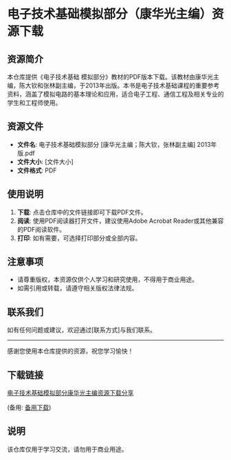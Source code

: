 # 电子技术基础模拟部分（康华光主编）资源下载

## 资源简介

本仓库提供《电子技术基础 模拟部分》教材的PDF版本下载。该教材由康华光主编，陈大钦和张林副主编，于2013年出版。本书是电子技术基础课程的重要参考资料，涵盖了模拟电路的基本理论和应用，适合电子工程、通信工程及相关专业的学生和工程师使用。

## 资源文件

- **文件名**: 电子技术基础模拟部分 [康华光主编；陈大钦，张林副主编] 2013年版.pdf
- **文件大小**: [文件大小]
- **文件格式**: PDF

## 使用说明

1. **下载**: 点击仓库中的文件链接即可下载PDF文件。
2. **阅读**: 使用PDF阅读器打开文件，建议使用Adobe Acrobat Reader或其他兼容的PDF阅读软件。
3. **打印**: 如有需要，可选择打印部分或全部内容。

## 注意事项

- 请尊重版权，本资源仅供个人学习和研究使用，不得用于商业用途。
- 如需引用或转载，请遵守相关版权法律法规。

## 联系我们

如有任何问题或建议，欢迎通过[联系方式]与我们联系。

---

感谢您使用本仓库提供的资源，祝您学习愉快！

## 下载链接
[电子技术基础模拟部分康华光主编资源下载分享](https://pan.quark.cn/s/ccfbccf0764a) 

(备用: [备用下载](https://pan.baidu.com/s/1uoziLR-jiSmErh1MVfusjw?pwd=1234))

## 说明

该仓库仅用于学习交流，请勿用于商业用途。
